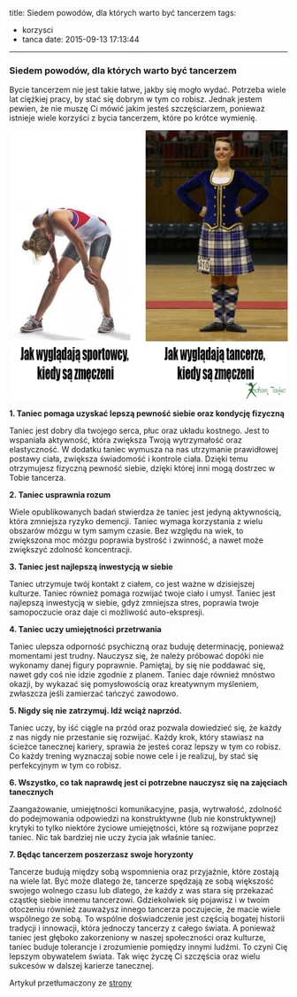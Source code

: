 title: Siedem powodów, dla których warto być tancerzem
tags:
  - korzysci
  - tanca
date: 2015-09-13 17:13:44
---


### Siedem powodów, dla których warto być tancerzem



Bycie tancerzem nie jest takie łatwe, jakby się mogło wydać. Potrzeba wiele lat ciężkiej pracy, by stać się dobrym w tym co robisz. Jednak jestem pewien, że nie muszę Ci mówić jakim jesteś szczęściarzem, ponieważ istnieje wiele korzyści z bycia tancerzem, które po krótce wymienię. 


![mem](blog/images/jak-wygladaja.png)

<!-- more -->




**1.	Taniec pomaga uzyskać lepszą pewność siebie oraz kondycję fizyczną**

Taniec jest dobry dla twojego serca, płuc oraz układu kostnego. Jest to wspaniała aktywność, która zwiększa Twoją wytrzymałość oraz elastyczność. W dodatku taniec wymusza na nas utrzymanie prawidłowej postawy ciała, zwiększa świadomość i kontrole ciała. Dzięki temu otrzymujesz fizyczną pewność siebie, dzięki której inni mogą dostrzec w Tobie tancerza.




**2.	Taniec usprawnia rozum**

Wiele opublikowanych badań stwierdza że taniec jest jedyną aktywnością, która zmniejsza ryzyko demencji. Taniec wymaga korzystania z wielu obszarów mózgu w tym samym czasie. Bez względu na wiek, to zwiększona moc mózgu poprawia bystrość i zwinność, a nawet może zwiększyć zdolność koncentracji.




**3.	Taniec jest najlepszą inwestycją w siebie**

Taniec utrzymuje twój kontakt z ciałem, co jest ważne w dzisiejszej kulturze. Taniec również pomaga rozwijać twoje ciało i  umysł. Taniec jest najlepszą inwestycją w siebie, gdyż zmniejsza stres, poprawia twoje samopoczucie oraz daje ci możliwość auto-ekspresji.




**4.	Taniec uczy umiejętności przetrwania** 

Taniec ulepsza odporność psychiczną oraz buduję determinację, ponieważ momentami jest trudny.  Nauczysz się, że należy próbować dopóki nie wykonamy danej figury poprawnie. Pamiętaj, by się nie poddawać się, nawet gdy coś nie idzie zgodnie z planem. Taniec daje również mnóstwo okazji, by wykazać się pomysłowością oraz kreatywnym myśleniem, zwłaszcza jeśli zamierzać tańczyć zawodowo.




**5.	Nigdy się nie zatrzymuj. Idź wciąż naprzód.** 

Taniec uczy, by iść ciągle na przód oraz pozwala dowiedzieć się, że każdy z nas nigdy nie przestanie się rozwijać. Każdy krok, który stawiasz na ścieżce tanecznej kariery, sprawia że jesteś coraz lepszy w tym co robisz. Co każdy trening wyznaczaj sobie nowe cele i je realizuj, by stać się perfekcyjnym w tym co robisz.  




**6.	Wszystko, co tak naprawdę jest ci potrzebne nauczysz się na zajęciach tanecznych**

Zaangażowanie, umiejętności komunikacyjne, pasja, wytrwałość, zdolność do podejmowania odpowiedzi na konstruktywne (lub nie konstruktywnej) krytyki to tylko niektóre życiowe umiejętności, które są rozwijane poprzez taniec. Nic tak bardziej nie uczy życia jak właśnie taniec. 




**7.	Będąc tancerzem poszerzasz swoje horyzonty** 

Tancerze budują między sobą wspomnienia oraz przyjaźnie, które zostają na wiele lat. Być może dlatego że, tancerze spędzają ze sobą większość swojego wolnego czasu lub dlatego, że każdy z was stara się przekazać cząstkę siebie innemu tancerzowi. Gdziekolwiek się pojawisz i w twoim otoczeniu również zauważysz innego tancerza poczujecie, że macie wiele wspólnego ze sobą. To wspólne doświadczenie jest częścią bogatej historii tradycji i innowacji, która jednoczy tancerzy z całego świata. A ponieważ taniec jest głęboko zakorzeniony w naszej społeczności oraz kulturze, taniec buduje tolerancje i zrozumienie pomiędzy innymi ludźmi. To czyni Cię lepszym obywatelem świata. Tak więc życzę Ci szczęścia oraz wielu sukcesów w dalszej karierze tanecznej.



Artykuł przetłumaczony ze [strony](http://www.danceadvantage.net/the-benefits-of-dance/) 